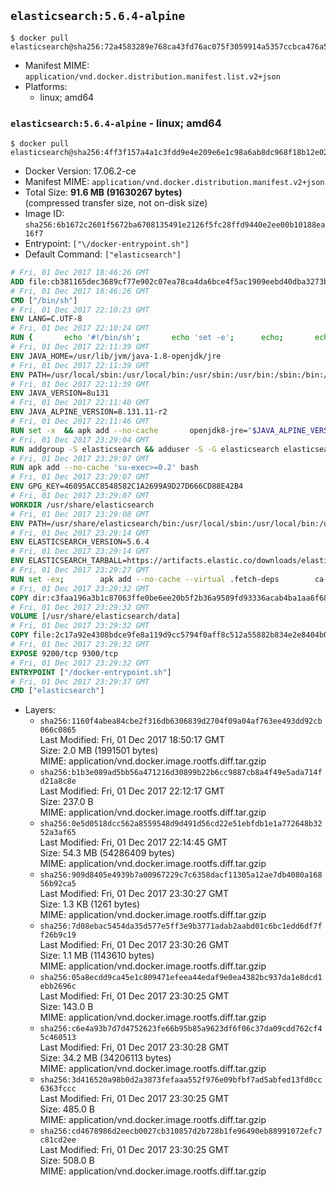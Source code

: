 ## `elasticsearch:5.6.4-alpine`

```console
$ docker pull elasticsearch@sha256:72a4583289e768ca43fd76ac075f3059914a5357ccbca476a563e89e561acd03
```

-	Manifest MIME: `application/vnd.docker.distribution.manifest.list.v2+json`
-	Platforms:
	-	linux; amd64

### `elasticsearch:5.6.4-alpine` - linux; amd64

```console
$ docker pull elasticsearch@sha256:4ff3f157a4a1c3fdd9e4e209e6e1c98a6ab8dc968f18b12e02c341dda2f63bc8
```

-	Docker Version: 17.06.2-ce
-	Manifest MIME: `application/vnd.docker.distribution.manifest.v2+json`
-	Total Size: **91.6 MB (91630267 bytes)**  
	(compressed transfer size, not on-disk size)
-	Image ID: `sha256:6b1672c2601f5672ba6708135491e2126f5fc28ffd9440e2ee00b10188ea16f7`
-	Entrypoint: `["\/docker-entrypoint.sh"]`
-	Default Command: `["elasticsearch"]`

```dockerfile
# Fri, 01 Dec 2017 18:46:26 GMT
ADD file:cb381165dec3689cf77e902c07ea78ca4da6bce4f5ac1909eebd40dba3273bfe in / 
# Fri, 01 Dec 2017 18:46:26 GMT
CMD ["/bin/sh"]
# Fri, 01 Dec 2017 22:10:23 GMT
ENV LANG=C.UTF-8
# Fri, 01 Dec 2017 22:10:24 GMT
RUN { 		echo '#!/bin/sh'; 		echo 'set -e'; 		echo; 		echo 'dirname "$(dirname "$(readlink -f "$(which javac || which java)")")"'; 	} > /usr/local/bin/docker-java-home 	&& chmod +x /usr/local/bin/docker-java-home
# Fri, 01 Dec 2017 22:11:39 GMT
ENV JAVA_HOME=/usr/lib/jvm/java-1.8-openjdk/jre
# Fri, 01 Dec 2017 22:11:39 GMT
ENV PATH=/usr/local/sbin:/usr/local/bin:/usr/sbin:/usr/bin:/sbin:/bin:/usr/lib/jvm/java-1.8-openjdk/jre/bin:/usr/lib/jvm/java-1.8-openjdk/bin
# Fri, 01 Dec 2017 22:11:39 GMT
ENV JAVA_VERSION=8u131
# Fri, 01 Dec 2017 22:11:40 GMT
ENV JAVA_ALPINE_VERSION=8.131.11-r2
# Fri, 01 Dec 2017 22:11:46 GMT
RUN set -x 	&& apk add --no-cache 		openjdk8-jre="$JAVA_ALPINE_VERSION" 	&& [ "$JAVA_HOME" = "$(docker-java-home)" ]
# Fri, 01 Dec 2017 23:29:04 GMT
RUN addgroup -S elasticsearch && adduser -S -G elasticsearch elasticsearch
# Fri, 01 Dec 2017 23:29:07 GMT
RUN apk add --no-cache 'su-exec>=0.2' bash
# Fri, 01 Dec 2017 23:29:07 GMT
ENV GPG_KEY=46095ACC8548582C1A2699A9D27D666CD88E42B4
# Fri, 01 Dec 2017 23:29:07 GMT
WORKDIR /usr/share/elasticsearch
# Fri, 01 Dec 2017 23:29:08 GMT
ENV PATH=/usr/share/elasticsearch/bin:/usr/local/sbin:/usr/local/bin:/usr/sbin:/usr/bin:/sbin:/bin:/usr/lib/jvm/java-1.8-openjdk/jre/bin:/usr/lib/jvm/java-1.8-openjdk/bin
# Fri, 01 Dec 2017 23:29:14 GMT
ENV ELASTICSEARCH_VERSION=5.6.4
# Fri, 01 Dec 2017 23:29:14 GMT
ENV ELASTICSEARCH_TARBALL=https://artifacts.elastic.co/downloads/elasticsearch/elasticsearch-5.6.4.tar.gz ELASTICSEARCH_TARBALL_ASC=https://artifacts.elastic.co/downloads/elasticsearch/elasticsearch-5.6.4.tar.gz.asc ELASTICSEARCH_TARBALL_SHA1=6e97b8edc2c5d06b6d0343de44bc5bb750224233
# Fri, 01 Dec 2017 23:29:27 GMT
RUN set -ex; 		apk add --no-cache --virtual .fetch-deps 		ca-certificates 		gnupg 		openssl 		tar 	; 		wget -O elasticsearch.tar.gz "$ELASTICSEARCH_TARBALL"; 		if [ "$ELASTICSEARCH_TARBALL_SHA1" ]; then 		echo "$ELASTICSEARCH_TARBALL_SHA1 *elasticsearch.tar.gz" | sha1sum -c -; 	fi; 		if [ "$ELASTICSEARCH_TARBALL_ASC" ]; then 		wget -O elasticsearch.tar.gz.asc "$ELASTICSEARCH_TARBALL_ASC"; 		export GNUPGHOME="$(mktemp -d)"; 		gpg --keyserver ha.pool.sks-keyservers.net --recv-keys "$GPG_KEY"; 		gpg --batch --verify elasticsearch.tar.gz.asc elasticsearch.tar.gz; 		rm -rf "$GNUPGHOME" elasticsearch.tar.gz.asc; 	fi; 		tar -xf elasticsearch.tar.gz --strip-components=1; 	rm elasticsearch.tar.gz; 		apk del .fetch-deps; 		mkdir -p ./plugins; 	for path in 		./data 		./logs 		./config 		./config/scripts 	; do 		mkdir -p "$path"; 		chown -R elasticsearch:elasticsearch "$path"; 	done; 		export ES_JAVA_OPTS='-Xms32m -Xmx32m'; 	if [ "${ELASTICSEARCH_VERSION%%.*}" -gt 1 ]; then 		elasticsearch --version; 	else 		elasticsearch -v; 	fi
# Fri, 01 Dec 2017 23:29:32 GMT
COPY dir:c3faa196a3b1c87063ffe0be6ee20b5f2b36a9589fd93336acab4ba1aa6f6855 in ./config 
# Fri, 01 Dec 2017 23:29:32 GMT
VOLUME [/usr/share/elasticsearch/data]
# Fri, 01 Dec 2017 23:29:32 GMT
COPY file:2c17a92e4308bdce9fe8a119d9cc5794f0aff8c512a55882b834e2e8404b0112 in / 
# Fri, 01 Dec 2017 23:29:32 GMT
EXPOSE 9200/tcp 9300/tcp
# Fri, 01 Dec 2017 23:29:32 GMT
ENTRYPOINT ["/docker-entrypoint.sh"]
# Fri, 01 Dec 2017 23:29:37 GMT
CMD ["elasticsearch"]
```

-	Layers:
	-	`sha256:1160f4abea84cbe2f316db6306839d2704f09a04af763ee493dd92cb066c0865`  
		Last Modified: Fri, 01 Dec 2017 18:50:17 GMT  
		Size: 2.0 MB (1991501 bytes)  
		MIME: application/vnd.docker.image.rootfs.diff.tar.gzip
	-	`sha256:b1b3e089ad5bb56a471216d30899b22b6cc9887cb8a4f49e5ada714fd21a8c8e`  
		Last Modified: Fri, 01 Dec 2017 22:12:17 GMT  
		Size: 237.0 B  
		MIME: application/vnd.docker.image.rootfs.diff.tar.gzip
	-	`sha256:0e5d0518dcc562a8559548d9d491d56cd22e51ebfdb1e1a772648b3252a3af65`  
		Last Modified: Fri, 01 Dec 2017 22:14:45 GMT  
		Size: 54.3 MB (54286409 bytes)  
		MIME: application/vnd.docker.image.rootfs.diff.tar.gzip
	-	`sha256:909d8405e4939b7a00967229c7c6358dacf11305a12ae7db4080a16856b92ca5`  
		Last Modified: Fri, 01 Dec 2017 23:30:27 GMT  
		Size: 1.3 KB (1261 bytes)  
		MIME: application/vnd.docker.image.rootfs.diff.tar.gzip
	-	`sha256:7d08ebac5454da35d577e5ff3e9b3771adab2aabd01c6bc1edd6df7ff26b9c19`  
		Last Modified: Fri, 01 Dec 2017 23:30:26 GMT  
		Size: 1.1 MB (1143610 bytes)  
		MIME: application/vnd.docker.image.rootfs.diff.tar.gzip
	-	`sha256:05a8ecdd9ca45e1c809471efeea44edaf9e0ea4382bc937da1e8dcd1ebb2696c`  
		Last Modified: Fri, 01 Dec 2017 23:30:25 GMT  
		Size: 143.0 B  
		MIME: application/vnd.docker.image.rootfs.diff.tar.gzip
	-	`sha256:c6e4a93b7d7d4752623fe66b95b85a9623df6f06c37da09cdd762cf45c460513`  
		Last Modified: Fri, 01 Dec 2017 23:30:28 GMT  
		Size: 34.2 MB (34206113 bytes)  
		MIME: application/vnd.docker.image.rootfs.diff.tar.gzip
	-	`sha256:3d416520a98b0d2a3873fefaaa552f976e09bfbf7ad5abfed13fd0cc6363fccc`  
		Last Modified: Fri, 01 Dec 2017 23:30:25 GMT  
		Size: 485.0 B  
		MIME: application/vnd.docker.image.rootfs.diff.tar.gzip
	-	`sha256:cd4678986d2eecb0027cb310857d2b728b1fe96490eb88991072efc7c81cd2ee`  
		Last Modified: Fri, 01 Dec 2017 23:30:25 GMT  
		Size: 508.0 B  
		MIME: application/vnd.docker.image.rootfs.diff.tar.gzip
